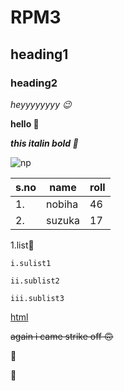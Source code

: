 # RPM3
## heading1
### heading2
*heyyyyyyyy :wink:*

**hello :smiling_face_with_tear:**

***this italin bold :star_struck:***

![np](https://i.ytimg.com/vi/DDCWO9fmxlI/maxresdefault.jpg)


s.no|name|roll
----|----|----
1.|nobiha|46
2.|suzuka|17

1.list:raised_eyebrow:

    i.sulist1
    
    ii.sublist2
    
    iii.sublist3
    
[html](https://www.w3schools.com/tags/default.asp)

~~again i came strike off :upside_down_face:~~

:thinking:

:hugs: 
    
